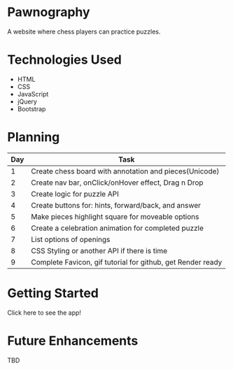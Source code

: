 # Pawnography
A website where chess players can practice puzzles.

# Technologies Used
* HTML
* CSS
* JavaScript
* jQuery
* Bootstrap


# Planning
| Day | Task | 
| -------------- | -------------- |
| 1   | Create chess board with annotation and pieces(Unicode)  | 
| 2   | Create nav bar, onClick/onHover effect, Drag n Drop   | 
| 3   | Create logic for puzzle API  | 
| 4   | Create buttons for: hints, forward/back, and answer | 
| 5   | Make pieces highlight square for moveable options | 
| 6   | Create a celebration animation for completed puzzle   | 
| 7   | List options of openings  | 
| 8   | CSS Styling or another API if there is time   | 
| 9   | Complete Favicon, gif tutorial for github, get Render ready | 

# Getting Started
Click here to see the app!

# Future Enhancements
TBD
